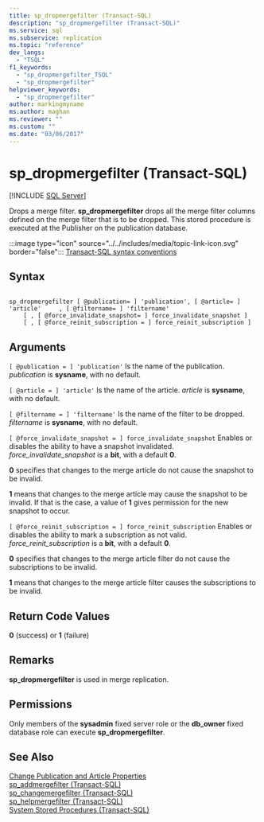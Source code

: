 ```yaml
---
title: sp_dropmergefilter (Transact-SQL)
description: "sp_dropmergefilter (Transact-SQL)"
ms.service: sql
ms.subservice: replication
ms.topic: "reference"
dev_langs: 
  - "TSQL"
f1_keywords: 
  - "sp_dropmergefilter_TSQL"
  - "sp_dropmergefilter"
helpviewer_keywords: 
  - "sp_dropmergefilter"
author: markingmyname
ms.author: maghan
ms.reviewer: ""
ms.custom: ""
ms.date: "03/06/2017"
---
```


# sp_dropmergefilter (Transact-SQL)

[!INCLUDE [SQL Server](../../includes/applies-to-version/sqlserver.md)]

Drops a merge filter. **sp_dropmergefilter** drops all the merge filter columns defined on the merge filter that is to be dropped. This stored procedure is executed at the Publisher on the publication database.  
  
:::image type="icon" source="../../includes/media/topic-link-icon.svg" border="false"::: [Transact-SQL syntax conventions](../../t-sql/language-elements/transact-sql-syntax-conventions-transact-sql.md)  
  
## Syntax  
  
```  
  
sp_dropmergefilter [ @publication= ] 'publication', [ @article= ] 'article'     , [ @filtername= ] 'filtername'  
    [ , [ @force_invalidate_snapshot= ] force_invalidate_snapshot ]  
    [ , [ @force_reinit_subscription = ] force_reinit_subscription ]  
```  
  
## Arguments  
`[ @publication = ] 'publication'`
 Is the name of the publication. *publication* is **sysname**, with no default.  
  
`[ @article = ] 'article'`
 Is the name of the article. *article* is **sysname**, with no default.  
  
`[ @filtername = ] 'filtername'`
 Is the name of the filter to be dropped. *filtername* is **sysname**, with no default.  
  
`[ @force_invalidate_snapshot = ] force_invalidate_snapshot`
 Enables or disables the ability to have a snapshot invalidated. *force_invalidate_snapshot* is a **bit**, with a default **0**.  
  
 **0** specifies that changes to the merge article do not cause the snapshot to be invalid.  
  
 **1** means that changes to the merge article may cause the snapshot to be invalid. If that is the case, a value of **1** gives permission for the new snapshot to occur.  
  
`[ @force_reinit_subscription = ] force_reinit_subscription`
 Enables or disables the ability to mark a subscription as not valid. *force_reinit_subscription* is a **bit**, with a default **0**.  
  
 **0** specifies that changes to the merge article filter do not cause the subscriptions to be invalid.  
  
 **1** means that changes to the merge article filter causes the subscriptions to be invalid.  
  
## Return Code Values  
 **0** (success) or **1** (failure)  
  
## Remarks  
 **sp_dropmergefilter** is used in merge replication.  
  
## Permissions  
 Only members of the **sysadmin** fixed server role or the **db_owner** fixed database role can execute **sp_dropmergefilter**.  
  
## See Also  
 [Change Publication and Article Properties](../../relational-databases/replication/publish/change-publication-and-article-properties.md)   
 [sp_addmergefilter &#40;Transact-SQL&#41;](../../relational-databases/system-stored-procedures/sp-addmergefilter-transact-sql.md)   
 [sp_changemergefilter &#40;Transact-SQL&#41;](../../relational-databases/system-stored-procedures/sp-changemergefilter-transact-sql.md)   
 [sp_helpmergefilter &#40;Transact-SQL&#41;](../../relational-databases/system-stored-procedures/sp-helpmergefilter-transact-sql.md)   
 [System Stored Procedures &#40;Transact-SQL&#41;](../../relational-databases/system-stored-procedures/system-stored-procedures-transact-sql.md)  
  
  

